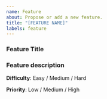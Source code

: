 ```yaml
---
name: Feature
about: Propose or add a new feature.
title: "[FEATURE NAME]"
labels: feature
---
```


### Feature Title

### Feature description

**Difficulty**: Easy / Medium / Hard

**Priority**: Low / Medium / High
